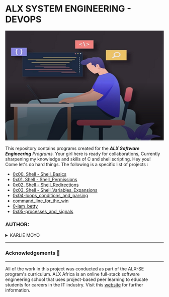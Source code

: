 
# ALX SYSTEM ENGINEERING - DEVOPS

<img alt="coding" width="784" height="350" src="https://github.com/Karlie-crypto/alx-system_engineering-devops/blob/master/new.png" />

This repository contains programs created for the _**ALX Software Engineering** Programs._ Your girl here is ready for collaborations, Currently sharpening my knowledge and skills of C and shell scripting. Hey you! Come let's do hard things. The following is a specific list of projects :

- [0x00. Shell - Shell_Basics](https://github.com/Karlie-crypto/alx-system_engineering-devops/tree/master/0x00-shell_basics)
- [0x01. Shell - Shell_Permissions](https://github.com/Karlie-crypto/alx-system_engineering-devops/tree/master/0x01-shell_permissions)
- [0x02. Shell - Shell_Redirections](https://github.com/Karlie-crypto/alx-system_engineering-devops/tree/master/0x02-shell_redirections)
- [0x03. Shell - Shell_Variables_Expansions](https://github.com/Karlie-crypto/alx-system_engineering-devops/tree/master/0x03-shell_variables_expansions)
- [0x04-loops_conditions_and_parsing](https://github.com/Karlie-crypto/alx-system_engineering-devops/tree/master/0x04-loops_conditions_and_parsing)
- [command_line_for_the_win](https://github.com/Karlie-crypto/alx-system_engineering-devops/tree/master/command_line_for_the_win)
- [0-iam_betty](https://github.com/Karlie-crypto/alx-system_engineering-devops/blob/master/0-iam_betty)
- [0x05-processes_and_signals](https://github.com/Karlie-crypto/alx-system_engineering-devops/tree/master/0x05-processes_and_signals)
### AUTHOR:
<details>
    <summary>KARLIE MOYO</summary>
    <ul>
        <li>
            <a href="https://github.com/Karlie-crypto">Github</a>
        </li>
        <li>
            <a href="https://twitter.com/karlieemoyo">Twitter</a>
        </li>
        <li>
            <a href="https://karlieemoyo@gmail.com">e-mail</a>
        </li>
    </ul>
</details>

---

### Acknowledgements  :pray:
___
All of the work in this project was conducted as part of the ALX-SE program's curriculum. ALX Africa is an online full-stack software engineering school that uses project-based peer learning to educate students for careers in the IT industry. Visit this <a href="https://www.alxafrica.com/software-engineering-2022">website</a> for further information.
